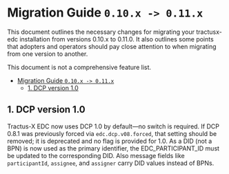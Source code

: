 # Migration Guide `0.10.x -> 0.11.x`

This document outlines the necessary changes for migrating your tractusx-edc installation from versions 0.10.x to 0.11.0.
It also outlines some points that adopters and operators should pay close attention to when migrating from one version
to another.

This document is not a comprehensive feature list.

<!-- TOC -->
* [Migration Guide `0.10.x -> 0.11.x`](#migration-guide-010x---011x)
  * [1. DCP version 1.0](#1-dcp-version-10)
<!-- TOC -->

## 1. DCP version 1.0
Tractus-X EDC now uses DCP 1.0 by default—no switch is required. If DCP 0.8.1 was previously forced via `edc.dcp.v08.forced`, 
that setting should be removed; it is deprecated and no flag is provided for 1.0. As a DID (not a BPN) is now used as 
the primary identifier, the EDC_PARTICIPANT_ID must be updated to the corresponding DID. Also message fields like `participantId`, 
`assignee`, and `assigner` carry DID values instead of BPNs.


